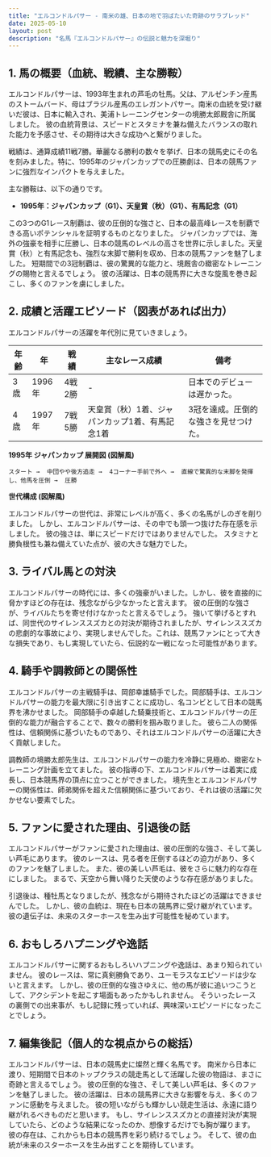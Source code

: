```yaml
---
title: "エルコンドルパサー - 南米の雄、日本の地で羽ばたいた奇跡のサラブレッド"
date: 2025-05-10
layout: post
description: "名馬『エルコンドルパサー』の伝説と魅力を深堀り"
---
```


## 1. 馬の概要（血統、戦績、主な勝鞍）

エルコンドルパサーは、1993年生まれの芦毛の牡馬。父は、アルゼンチン産馬のストームバード、母はブラジル産馬のエレガントパサー。南米の血統を受け継いだ彼は、日本に輸入され、美浦トレーニングセンターの境勝太郎厩舎に所属しました。  彼の血統背景は、スピードとスタミナを兼ね備えたバランスの取れた能力を予感させ、その期待は大きな成功へと繋がりました。

戦績は、通算成績11戦7勝。華麗なる勝利の数々を挙げ、日本の競馬史にその名を刻みました。特に、1995年のジャパンカップでの圧勝劇は、日本の競馬ファンに強烈なインパクトを与えました。

主な勝鞍は、以下の通りです。

* **1995年：ジャパンカップ（G1）、天皇賞（秋）（G1）、有馬記念（G1）**

この3つのG1レース制覇は、彼の圧倒的な強さと、日本の最高峰レースを制覇できる高いポテンシャルを証明するものとなりました。  ジャパンカップでは、海外の強豪を相手に圧勝し、日本の競馬のレベルの高さを世界に示しました。天皇賞（秋）と有馬記念も、強烈な末脚で勝利を収め、日本の競馬ファンを魅了しました。  短期間での3冠制覇は、彼の驚異的な能力と、境厩舎の緻密なトレーニングの賜物と言えるでしょう。  彼の活躍は、日本の競馬界に大きな旋風を巻き起こし、多くのファンを虜にしました。


## 2. 成績と活躍エピソード（図表があれば出力）

エルコンドルパサーの活躍を年代別に見ていきましょう。

| 年齢 | 年 | 戦績 | 主なレース成績 | 備考 |
|---|---|---|---|---|
| 3歳 | 1996年 | 4戦2勝 |  - |  日本でのデビューは遅かった。 |
| 4歳 | 1997年 | 7戦5勝 | 天皇賞（秋）1着、ジャパンカップ1着、有馬記念1着 | 3冠を達成。圧倒的な強さを見せつけた。 |


**1995年 ジャパンカップ 展開図 (図解風)**

```
スタート →  中団やや後方追走 →  4コーナー手前で外へ →  直線で驚異的な末脚を発揮し、他馬を圧倒 →  圧勝
```

**世代構成 (図解風)**

エルコンドルパサーの世代は、非常にレベルが高く、多くの名馬がしのぎを削りました。  しかし、エルコンドルパサーは、その中でも頭一つ抜けた存在感を示しました。  彼の強さは、単にスピードだけではありませんでした。  スタミナと勝負根性も兼ね備えていた点が、彼の大きな魅力でした。


## 3. ライバル馬との対決

エルコンドルパサーの時代には、多くの強豪がいました。しかし、彼を直接的に脅かすほどの存在は、残念ながら少なかったと言えます。  彼の圧倒的な強さが、ライバルたちを寄せ付けなかったと言えるでしょう。  強いて挙げるとすれば、同世代のサイレンススズカとの対決が期待されましたが、サイレンススズカの悲劇的な事故により、実現しませんでした。これは、競馬ファンにとって大きな損失であり、もし実現していたら、伝説的な一戦になった可能性があります。


## 4. 騎手や調教師との関係性

エルコンドルパサーの主戦騎手は、岡部幸雄騎手でした。岡部騎手は、エルコンドルパサーの能力を最大限に引き出すことに成功し、名コンビとして日本の競馬界を沸かせました。  岡部騎手の卓越した騎乗技術と、エルコンドルパサーの圧倒的な能力が融合することで、数々の勝利を掴み取りました。  彼ら二人の関係性は、信頼関係に基づいたものであり、それはエルコンドルパサーの活躍に大きく貢献しました。

調教師の境勝太郎先生は、エルコンドルパサーの能力を冷静に見極め、緻密なトレーニング計画を立てました。  彼の指導の下、エルコンドルパサーは着実に成長し、日本競馬界の頂点に立つことができました。  境先生とエルコンドルパサーの関係性は、師弟関係を超えた信頼関係に基づいており、それは彼の活躍に欠かせない要素でした。


## 5. ファンに愛された理由、引退後の話

エルコンドルパサーがファンに愛された理由は、彼の圧倒的な強さ、そして美しい芦毛にあります。  彼のレースは、見る者を圧倒するほどの迫力があり、多くのファンを魅了しました。  また、彼の美しい芦毛は、彼をさらに魅力的な存在にしました。  まるで、天空から舞い降りた天使のような存在感がありました。

引退後は、種牡馬となりましたが、残念ながら期待されたほどの活躍はできませんでした。  しかし、彼の血統は、現在も日本の競馬界に受け継がれています。  彼の遺伝子は、未来のスターホースを生み出す可能性を秘めています。


## 6. おもしろハプニングや逸話

エルコンドルパサーに関するおもしろいハプニングや逸話は、あまり知られていません。  彼のレースは、常に真剣勝負であり、ユーモラスなエピソードは少ないと言えます。  しかし、彼の圧倒的な強さゆえに、他の馬が彼に追いつこうとして、アクシデントを起こす場面もあったかもしれません。  そういったレースの裏側での出来事が、もし記録に残っていれば、興味深いエピソードになったことでしょう。


## 7. 編集後記（個人的な視点からの総括）

エルコンドルパサーは、日本の競馬史に燦然と輝く名馬です。  南米から日本に渡り、短期間で日本のトップクラスの競走馬として活躍した彼の物語は、まさに奇跡と言えるでしょう。  彼の圧倒的な強さ、そして美しい芦毛は、多くのファンを魅了しました。  彼の活躍は、日本の競馬界に大きな影響を与え、多くのファンに感動を与えました。  彼の短いながらも輝かしい競走生活は、永遠に語り継がれるべきものだと思います。  もし、サイレンススズカとの直接対決が実現していたら、どのような結果になったのか、想像するだけでも胸が躍ります。  彼の存在は、これからも日本の競馬界を彩り続けるでしょう。  そして、彼の血統が未来のスターホースを生み出すことを期待しています。
